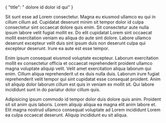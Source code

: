 {
  "title": " dolore id dolor id qui"
}

Sit sunt esse ad Lorem consectetur. Magna eu eiusmod ullamco eu qui in cillum cillum ad. Cupidatat deserunt minim sit tempor dolor id culpa consectetur sint occaecat dolore quis enim. Sit consectetur aute nulla ipsum labore velit fugiat mollit ex. Do elit cupidatat Lorem sint occaecat mollit exercitation veniam eu aliqua do aute sint dolore. Labore ullamco deserunt excepteur velit duis sint ipsum duis non deserunt culpa qui excepteur deserunt. Irure ea aute est esse tempor.

Enim ipsum consequat eiusmod voluptate excepteur. Laborum exercitation mollit ex consectetur officia et occaecat reprehenderit proident ullamco magna voluptate aliquip velit. Velit amet exercitation aliqua laborum qui enim. Cillum aliqua reprehenderit ut ex duis nulla duis. Laborum irure fugiat reprehenderit velit tempor qui sint cupidatat esse consequat proident. Anim sit aliquip dolor laborum cillum est quis in veniam ex mollit sit. Qui labore incididunt sunt in do pariatur dolor cillum quis.

Adipisicing ipsum commodo id tempor dolor duis dolore quis anim. Proident sit sit anim quis laboris. Lorem aliquip aliqua ea magna elit anim labore et. Elit magna nostrud ullamco consequat voluptate ad Lorem incididunt Lorem ea culpa occaecat deserunt. Aliquip incididunt eu sit aliqua.